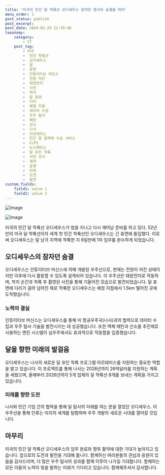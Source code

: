 ```yaml
---
title: '미국의 민간 달 착륙선 오디세우스 잠자던 용사의 숨결을 따라'
menu_order: 1
post_status: publish
post_excerpt: 
post_date: 2024-02-29 21:19:46
taxonomy:
    category:
        - IT
    post_tag:
        - 미국
        -  민간 착륙선
        -  오디세우스
        -  달
        -  휴면
        -  인튜이티브 머신스
        -  전원 차단
        -  태양전지
        -  사진
        -  착지
        -  달 표면
        -  다리
        -  예정 지점
        -  데이터 수집
        -  우주 탐사
        -  메탄
        -  산소
        -  나사
        -  아르테미스
        -  민간 달 탑재체 수송 서비스
        -  CLPS
        -  뉴스페이스
        -  달 유인 착륙
        -  사전 조사
        -  계약
        -  운영
        -  미래
        -  도전
        -  발전
custom_fields:
    field1: value 1
    field2: value 2
---
```


![Image](https://imgnews.pstatic.net/image/028/2024/02/29/0002678883_001_20240229101508480.jpg?type=w647)

![Image](https://imgnews.pstatic.net/image/028/2024/02/29/0002678883_002_20240229101508505.jpg?type=w647)

미국의 민간 달 착륙선 오디세우스가 밤을 지나고 다시 깨어날 준비를 하고 있다. 52년만의 미국 달 착륙선이자 세계 첫 민간 착륙선인 오디세우스는 긴 휴면에 돌입했다. 이로써 오디세우스는 달 남극 지역에 착륙한 지 6일만에 1차 임무를 완수하게 되었습니다.
## 오디세우스의 잠자던 숨결
오디세우스는 인튜이티브 머신스에 의해 개발된 우주선으로, 현재는 전원이 꺼진 상태이지만 이후에 다시 활동할 수 있도록 설계되어 있습니다. 이 우주선은 태양전지로 작동하며, 착지 순간과 착륙 후 촬영된 사진을 통해 기울어진 모습으로 발견되었습니다. 달 표면에 다리가 걸려 넘어진 채로 착륙한 오디세우스는 예정 지점에서 1.5km 떨어진 곳에 도착했습니다.
### 노력의 결실
인튜이티브 머신스는 오디세우스를 통해 미 항공우주국(나사)과의 협력으로 데이터 수집과 우주 탐사 기술을 발전시키는 데 성공했습니다. 또한 액체 메탄과 산소를 추진제로 사용하는 엔진 시스템이 심우주에서도 효과적으로 작동함을 입증했습니다.
## 달을 향한 미래의 발걸음
오디세우스는 나사의 새로운 달 유인 착륙 프로그램 아르테미스를 지원하는 중요한 역할을 맡고 있습니다. 이 프로젝트를 통해 나사는 2028년까지 26억달러를 지원하는 계획을 세웠으며, 올해부터 2026년까지 5개 업체의 달 착륙선 8개를 보내는 계획을 가지고 있습니다.
### 미래를 향한 도전
나사와 민간 기업 간의 협력을 통해 달 탐사의 미래를 여는 문을 열었던 오디세우스. 이 우주선을 통해 인류는 미지의 세계를 탐험하며 우주 개발의 새로운 시대를 열어갈 것입니다.
## 마무리
미국의 민간 달 착륙선 오디세우스의 임무 완료와 향후 활약에 대한 기대가 높아지고 있습니다. 앞으로의 도전과 발전을 기대해 봅니다. 함께하신 여러분들의 관심과 응원이 있음을 감사드리며, 더 많은 우주 탐사의 성과를 함께 이루어 나가길 기대합니다. 함께하는 모든 이들의 노력이 빛을 발하는 미래가 기다리고 있습니다. 함께해주셔서 감사합니다.
